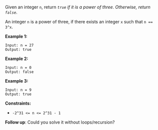 Given an integer `n`, return _`true` if it is a power of three. Otherwise, return `false`_.

An integer `n` is a power of three, if there exists an integer `x` such that `n == 3^x`.

**Example 1:**

```
Input: n = 27
Output: true
```

**Example 2:**

```
Input: n = 0
Output: false
```

**Example 3:**

```
Input: n = 9
Output: true
```

**Constraints:**

- `-2^31 <= n <= 2^31 - 1`

**Follow up**: Could you solve it without loops/recursion?
